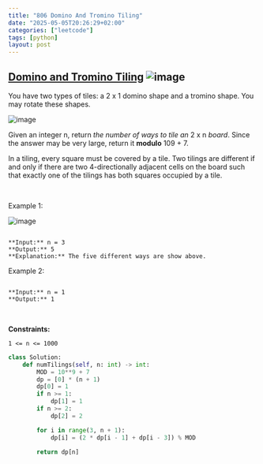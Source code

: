 ```yaml
---
title: "806 Domino And Tromino Tiling"
date: "2025-05-05T20:26:29+02:00"
categories: ["leetcode"]
tags: [python]
layout: post
---
```


## [Domino and Tromino Tiling](https://leetcode.com/problems/domino-and-tromino-tiling) ![image](https://img.shields.io/badge/Difficulty-Medium-orange)

You have two types of tiles: a 2 x 1 domino shape and a tromino shape. You may rotate these shapes.

![image](https://assets.leetcode.com/uploads/2021/07/15/lc-domino.jpg)

Given an integer n, return *the number of ways to tile an* 2 x n *board*. Since the answer may be very large, return it **modulo** 109 + 7.

In a tiling, every square must be covered by a tile. Two tilings are different if and only if there are two 4-directionally adjacent cells on the board such that exactly one of the tilings has both squares occupied by a tile.

 

Example 1:

![image](https://assets.leetcode.com/uploads/2021/07/15/lc-domino1.jpg)
```

**Input:** n = 3
**Output:** 5
**Explanation:** The five different ways are show above.

```

Example 2:

```

**Input:** n = 1
**Output:** 1

```

 

**Constraints:**

	1 <= n <= 1000

```python
class Solution:
    def numTilings(self, n: int) -> int:
        MOD = 10**9 + 7
        dp = [0] * (n + 1)
        dp[0] = 1
        if n >= 1:
            dp[1] = 1
        if n >= 2:
            dp[2] = 2

        for i in range(3, n + 1):
            dp[i] = (2 * dp[i - 1] + dp[i - 3]) % MOD

        return dp[n]

```